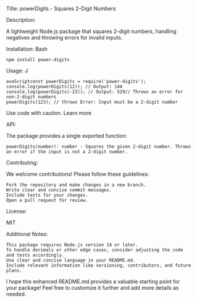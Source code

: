 Title: powerDigits - Squares 2-Digit Numbers

Description:

A lightweight Node.js package that squares 2-digit numbers, handling negatives and throwing errors for invalid inputs.

Installation:
Bash

```
npm install power-digits
```

Usage:
J

```
avaScriptconst powerDigits = require('power-digits');
console.log(powerDigits(12)); // Output: 144
console.log(powerDigits(-23)); // Output: 529// Throws an error for non-2-digit numbers
powerDigits(123); // throws Error: Input must be a 2-digit number
```


Use code with caution. Learn more

API:

The package provides a single exported function:

    powerDigits(number): number - Squares the given 2-digit number. Throws an error if the input is not a 2-digit number.

Contributing:

We welcome contributions! Please follow these guidelines:

    Fork the repository and make changes in a new branch.
    Write clear and concise commit messages.
    Include tests for your changes.
    Open a pull request for review.

License:

MIT

Additional Notes:

    This package requires Node.js version 14 or later.
    To handle decimals or other edge cases, consider adjusting the code and tests accordingly.
    Use clear and concise language in your README.md.
    Include relevant information like versioning, contributors, and future plans.

I hope this enhanced README.md provides a valuable starting point for your package! Feel free to customize it further and add more details as needed.
